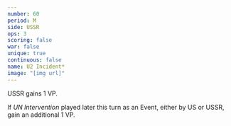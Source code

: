 ```yaml
---
number: 60
period: M
side: USSR
ops: 3
scoring: false
war: false
unique: true
continuous: false
name: U2 Incident*
image: "[img url]"
---
```

USSR gains 1 VP.

If *UN Intervention* played later this turn as an Event, either by US or USSR, gain an additional 1 VP.

